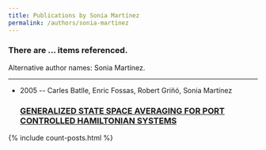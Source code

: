```yaml
---
title: Publications by Sonia Martínez
permalink: /authors/sonia-martinez
---
```


<h3 id="number-posts">There are ... items referenced.</h3>
<p id='info-authors'>Alternative author names: Sonia Martínez.</p>
<hr />
<ul class="post-list">
<li><span class='post-meta'>2005 -- Carles Batlle, Enric Fossas, Robert Griñó, Sonia Martínez</span><h3><a class='post-link' href="{{ site.baseurl }}/generalized-state-space-averaging-for-port-controlled-hamiltonian-systems">GENERALIZED STATE SPACE AVERAGING FOR PORT CONTROLLED HAMILTONIAN SYSTEMS</a></h3></li>

</ul>
{% include count-posts.html %}
